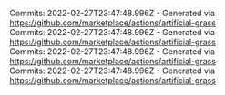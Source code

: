 Commits: 2022-02-27T23:47:48.996Z - Generated via https://github.com/marketplace/actions/artificial-grass
<br>
Commits: 2022-02-27T23:47:48.996Z - Generated via https://github.com/marketplace/actions/artificial-grass
<br>
Commits: 2022-02-27T23:47:48.996Z - Generated via https://github.com/marketplace/actions/artificial-grass
<br>
Commits: 2022-02-27T23:47:48.996Z - Generated via https://github.com/marketplace/actions/artificial-grass
<br>
